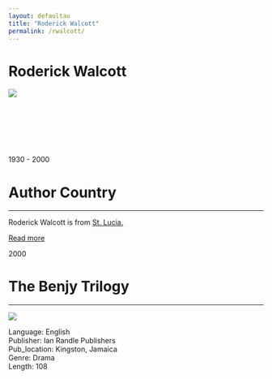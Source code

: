 ```yaml
---
layout: defaultau
title: "Roderick Walcott"
permalink: /rwalcott/
---
```

<!-- partial:index.partial.html -->
<div class="content">
    <h1>Roderick Walcott</h1>
    <div class="quote">
        <div><img src="https://s1.stabroeknews.com/images/2017/08/Roderick-Walcott.jpg" class="logo"></div>
    </div>
    <div class="timeline">
        <div style="padding-bottom:100px;"></div>
        <div class="block">
            <div class="date right"><p class="right"> 1930 - 2000 </p></div>
            <div class="dot"></div>
            <div class="left first">
            <div class="author_country">
                <h1>Author Country</h1><hr>
            <div class="aclocation"> <p> Roderick Walcott is from <a href="http://localhost:4000/16"> St. Lucia.</a></p></div>
              <div class="acreadmore">  <a href="https://en.wikipedia.org/wiki/Roderick_Walcott" target="_blank">Read more</a></div>
            </div>
            </div>
        </div>
        <div class="block">
            <div class="date left"><p class="left">2000</p></div>
            <div class="dot"></div>
            <div class="right">
                <h1>The Benjy Trilogy</h1><hr>
                <p><img src="https://m.media-amazon.com/images/I/518FR0GJ4QL._SY291_BO1,204,203,200_QL40_FMwebp_.jpg"></p>
                <p>
                Language: English <br/>
                Publisher:  Ian Randle Publishers<br/>
                Pub_location: Kingston, Jamaica<br/>
                Genre: Drama <br/>
                Length: 108<br/>
                </p>
            </div>
        </div>
